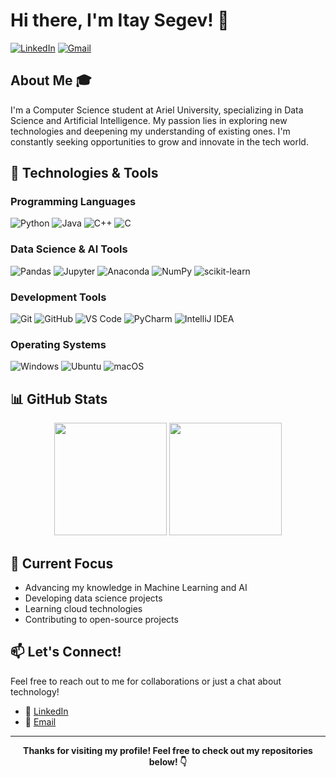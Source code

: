 # Hi there, I'm Itay Segev! 👋

[![LinkedIn](https://img.shields.io/badge/LinkedIn-0077B5?style=for-the-badge&logo=linkedin&logoColor=white)](https://www.linkedin.com/in/itaysegev1/)
[![Gmail](https://img.shields.io/badge/Gmail-D14836?style=for-the-badge&logo=gmail&logoColor=white)](mailto:itaysegev1234@gmail.com)

## About Me 🎓

I'm a Computer Science student at Ariel University, specializing in Data Science and Artificial Intelligence. My passion lies in exploring new technologies and deepening my understanding of existing ones. I'm constantly seeking opportunities to grow and innovate in the tech world.

## 🔧 Technologies & Tools

### Programming Languages
![Python](https://img.shields.io/badge/Python-3776AB?style=for-the-badge&logo=python&logoColor=white)
![Java](https://img.shields.io/badge/Java-ED8B00?style=for-the-badge&logo=openjdk&logoColor=white)
![C++](https://img.shields.io/badge/C++-00599C?style=for-the-badge&logo=cplusplus&logoColor=white)
![C](https://img.shields.io/badge/C-00599C?style=for-the-badge&logo=c&logoColor=white)

### Data Science & AI Tools
![Pandas](https://img.shields.io/badge/Pandas-150458?style=for-the-badge&logo=pandas&logoColor=white)
![Jupyter](https://img.shields.io/badge/Jupyter-F37626?style=for-the-badge&logo=jupyter&logoColor=white)
![Anaconda](https://img.shields.io/badge/Anaconda-44A833?style=for-the-badge&logo=anaconda&logoColor=white)
![NumPy](https://img.shields.io/badge/NumPy-013243?style=for-the-badge&logo=numpy&logoColor=white)
![scikit-learn](https://img.shields.io/badge/scikit--learn-F7931E?style=for-the-badge&logo=scikit-learn&logoColor=white)

### Development Tools
![Git](https://img.shields.io/badge/Git-F05032?style=for-the-badge&logo=git&logoColor=white)
![GitHub](https://img.shields.io/badge/GitHub-181717?style=for-the-badge&logo=github&logoColor=white)
![VS Code](https://img.shields.io/badge/VS_Code-007ACC?style=for-the-badge&logo=visual-studio-code&logoColor=white)
![PyCharm](https://img.shields.io/badge/PyCharm-000000?style=for-the-badge&logo=pycharm&logoColor=white)
![IntelliJ IDEA](https://img.shields.io/badge/IntelliJ_IDEA-000000?style=for-the-badge&logo=intellij-idea&logoColor=white)

### Operating Systems
![Windows](https://img.shields.io/badge/Windows-0078D6?style=for-the-badge&logo=windows&logoColor=white)
![Ubuntu](https://img.shields.io/badge/Ubuntu-E95420?style=for-the-badge&logo=ubuntu&logoColor=white)
![macOS](https://img.shields.io/badge/macOS-000000?style=for-the-badge&logo=apple&logoColor=white)

## 📊 GitHub Stats

<div align="center">
  <img height="180em" src="https://github-readme-stats.vercel.app/api?username=itaysegev1&show_icons=true&theme=radical"/>
  <img height="180em" src="https://github-readme-stats.vercel.app/api/top-langs/?username=itaysegev1&layout=compact&theme=radical"/>
</div>

## 🌱 Current Focus

- Advancing my knowledge in Machine Learning and AI
- Developing data science projects
- Learning cloud technologies
- Contributing to open-source projects

## 📫 Let's Connect!

Feel free to reach out to me for collaborations or just a chat about technology!

- 💼 [LinkedIn](https://www.linkedin.com/in/itaysegev1/)
- 📧 [Email](mailto:itaysegev1234@gmail.com)

---
<div align="center">
  <b>Thanks for visiting my profile! Feel free to check out my repositories below! 👇</b>
</div>
